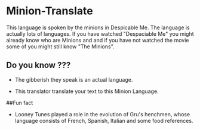 # Minion-Translate
This language is spoken by the minions in Despicable Me. The language is actually lots of languages.
If you have watched "Despaciable Me" you might already know who are Minions and and if you  have not watched the movie some of you might still know "The Minions".
## Do you know ???
- The gibberish they speak is an actual language. 

- This translator translate your text to this Minion Language. 

##Fun fact
- Looney Tunes played a role in the evolution of Gru's henchmen, whose language consists of French, Spanish, Italian and some food references.
